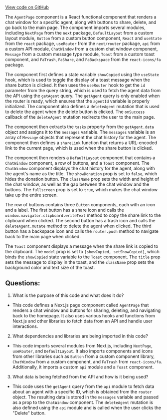 [View code on GitHub](/src/pages/agent/index.tsx)

The `AgentPage` component is a React functional component that renders a chat window for a specific agent, along with buttons to share, delete, and go back to the main page. The component imports several modules, including `NextPage` from the `next` package, `DefaultLayout` from a custom layout module, `Button` from a custom button component, `React` and `useState` from the `react` package, `useRouter` from the `next/router` package, `api` from a custom API module, `ChatWindow` from a custom chat window component, `Message` from a custom message type module, `Toast` from a custom toast component, and `FaTrash`, `FaShare`, and `FaBackspace` from the `react-icons/fa` package.

The component first defines a state variable `showCopied` using the `useState` hook, which is used to toggle the display of a toast message when the share button is clicked. It then uses the `useRouter` hook to get the `id` parameter from the query string, which is used to fetch the agent data from the API using the `getAgent` query. The `getAgent` query is only enabled when the router is ready, which ensures that the `agentId` variable is properly initialized. The component also defines a `deleteAgent` mutation that is used to delete the agent when the delete button is clicked. The `onSuccess` callback of the `deleteAgent` mutation redirects the user to the main page.

The component then extracts the `tasks` property from the `getAgent.data` object and assigns it to the `messages` variable. The `messages` variable is an array of `Message` objects that represent the chat history for the agent. The component then defines a `shareLink` function that returns a URL-encoded link to the current page, which is used when the share button is clicked.

The component then renders a `DefaultLayout` component that contains a `ChatWindow` component, a row of buttons, and a `Toast` component. The `ChatWindow` component displays the chat history for the agent, along with the agent's name as the title. The `showDonation` prop is set to `false`, which hides the donation button. The `className` prop sets the width and height of the chat window, as well as the gap between the chat window and the buttons. The `fullscreen` prop is set to `true`, which makes the chat window take up the entire screen.

The row of buttons contains three `Button` components, each with an icon and a label. The first button has a share icon and calls the `window.navigator.clipboard.writeText` method to copy the share link to the clipboard when clicked. The second button has a trash icon and calls the `deleteAgent.mutate` method to delete the agent when clicked. The third button has a backspace icon and calls the `router.push` method to navigate back to the main page when clicked.

The `Toast` component displays a message when the share link is copied to the clipboard. The `model` prop is set to `[showCopied, setShowCopied]`, which binds the `showCopied` state variable to the `Toast` component. The `title` prop sets the message to display in the toast, and the `className` prop sets the background color and text size of the toast.
## Questions: 
 1. What is the purpose of this code and what does it do?
- This code defines a Next.js page component called `AgentPage` that renders a chat window and buttons for sharing, deleting, and navigating back to the homepage. It also uses various hooks and functions from Next.js and other libraries to fetch data from an API and handle user interactions.

2. What dependencies and libraries are being imported in this code?
- This code imports several modules from Next.js, including `NextPage`, `useRouter`, and `DefaultLayout`. It also imports components and icons from other libraries such as `Button` from a custom component library, `ChatWindow` from a custom component, and `FaTrash` from `react-icons/fa`. Additionally, it imports a custom `api` module and a `Toast` component.

3. What data is being fetched from the API and how is it being used?
- This code uses the `getAgent` query from the `api` module to fetch data about an agent with a specific ID, which is obtained from the `router` object. The resulting data is stored in the `messages` variable and passed as a prop to the `ChatWindow` component. The `deleteAgent` mutation is also defined using the `api` module and is called when the user clicks the "Delete" button.